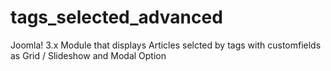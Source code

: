 # tags_selected_advanced
Joomla! 3.x Module that displays Articles selcted by tags with customfields as Grid / Slideshow and Modal Option
